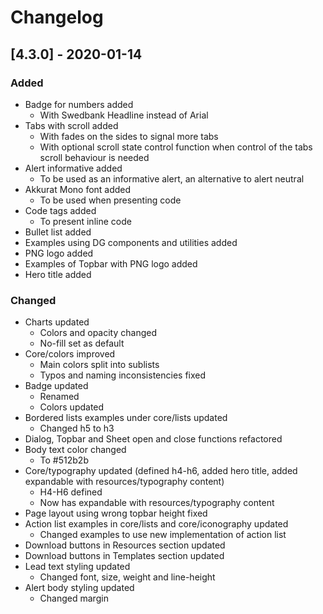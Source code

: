 # Changelog

## [4.3.0] - 2020-01-14

### Added
 - Badge for numbers added
   - With Swedbank Headline instead of Arial
 - Tabs with scroll added
   - With fades on the sides to signal more tabs
   - With optional scroll state control function when control of the tabs scroll behaviour is needed
 - Alert informative added
   - To be used as an informative alert, an alternative to alert neutral
 - Akkurat Mono font added
   - To be used when presenting code
 - Code tags added
   - To present inline code
 - Bullet list added
 - Examples using DG components and utilities added
 - PNG logo added
 - Examples of Topbar with PNG logo added
 - Hero title added

### Changed
 - Charts updated
   - Colors and opacity changed
   - No-fill set as default
 - Core/colors improved
   - Main colors split into sublists
   - Typos and naming inconsistencies fixed 
 - Badge updated
   - Renamed
   - Colors updated
 - Bordered lists examples under core/lists updated
   - Changed h5 to h3
 - Dialog, Topbar and Sheet open and close functions refactored
 - Body text color changed
   - To #512b2b
 - Core/typography updated (defined h4-h6, added hero title, added expandable with resources/typography content)
   - H4-H6 defined
   - Now has expandable with resources/typography content
 - Page layout using wrong topbar height fixed
 - Action list examples in core/lists and core/iconography updated
   - Changed examples to use new implementation of action list
 - Download buttons in Resources section updated
 - Download buttons in Templates section updated
 - Lead text styling updated
   - Changed font, size, weight and line-height
 - Alert body styling updated
   - Changed margin

